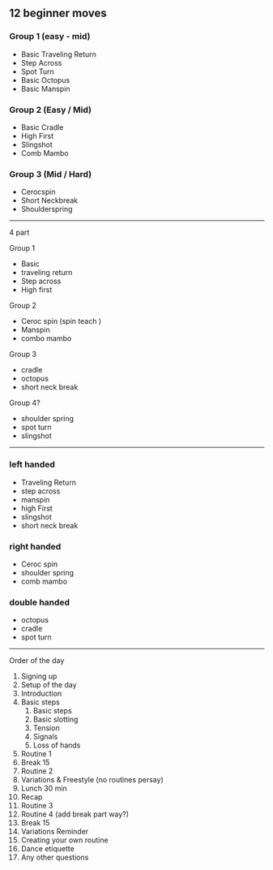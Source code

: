 
## 12 beginner moves


### Group 1 (easy - mid)
- Basic Traveling Return
- Step Across 
- Spot Turn
- Basic Octopus
- Basic Manspin

### Group 2 (Easy / Mid)

- Basic Cradle
- High First
- Slingshot
- Comb Mambo


### Group 3 (Mid / Hard)

- Cerocspin
- Short Neckbreak
- Shoulderspring

---
4 part

Group 1
- Basic 
- traveling return
- Step across
- High first

Group 2
- Ceroc spin (spin teach )
- Manspin
- combo mambo


Group 3
- cradle 
- octopus
- short neck break

Group 4?
- shoulder spring
- spot turn
- slingshot
---
### left handed
- Traveling Return
- step across
- manspin
- high First
- slingshot
- short neck break


### right handed
- Ceroc spin
- shoulder spring
- comb mambo


### double handed
- octopus
- cradle
- spot turn

--- 
Order of the day

1. Signing up
2. Setup of the day 
3. Introduction
4. Basic steps
	1. Basic steps
	2. Basic slotting 
	3. Tension
	4. Signals
	5. Loss of hands
5. Routine 1
6. Break 15
7. Routine 2
8. Variations & Freestyle (no routines persay)
9. Lunch 30 min
10. Recap
11. Routine 3
12. Routine 4 (add break part way?)
13. Break 15
14. Variations Reminder 
15. Creating your own routine 
16. Dance etiquette 
17. Any other questions 